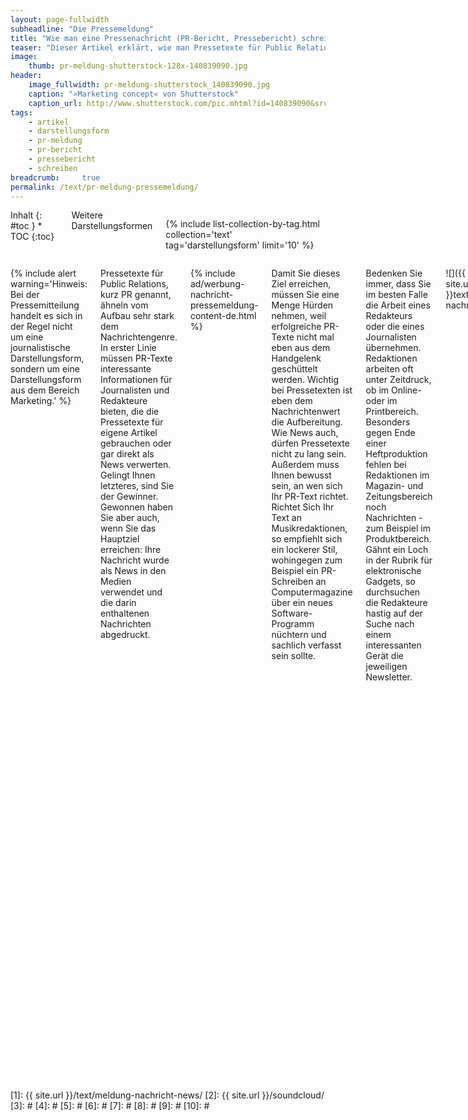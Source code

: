```yaml
---
layout: page-fullwidth
subheadline: "Die Pressemeldung"
title: "Wie man eine Pressenachricht (PR-Bericht, Pressebericht) schreibt!"
teaser: "Dieser Artikel erklärt, wie man Pressetexte für Public Relations, kurz PR genannt, aufbereitet. Eine Checkliste hilft bei der erfolgreichen Fertigstellung eines PR-Schreiben."
image:
    thumb: pr-meldung-shutterstock-128x-140839090.jpg
header:
    image_fullwidth: pr-meldung-shutterstock_140839090.jpg
    caption: "»Marketing concept« von Shutterstock"
    caption_url: http://www.shutterstock.com/pic.mhtml?id=140839090&src=id
tags:
    - artikel
    - darstellungsform
    - pr-meldung
    - pr-bericht
    - pressebericht
    - schreiben
breadcrumb:     true
permalink: /text/pr-meldung-pressemeldung/
---
```

<div class="row">
<div class="medium-5 medium-push-7 columns" markdown="1">
<div class="panel radius" markdown="1">
Inhalt
{: #toc }
*  TOC
{:toc}
</div>

<div class="font-size-h4 b10 sans">Weitere Darstellungsformen</div>

{% include list-collection-by-tag.html collection='text' tag='darstellungsform' limit='10' %}


</div><!-- /.medium-5.columns -->


<div class="medium-7 medium-pull-5 columns" markdown="1">

{% include alert warning='Hinweis: Bei der Pressemitteilung handelt es sich in der Regel nicht um eine journalistische Darstellungsform, sondern um eine Darstellungsform aus dem Bereich Marketing.' %}



Pressetexte für Public Relations, kurz PR genannt, ähneln vom Aufbau sehr stark dem Nachrichtengenre. In erster Linie müssen PR-Texte interessante Informationen für Journalisten und Redakteure bieten, die die Pressetexte für eigene Artikel gebrauchen oder gar direkt als News verwerten. Gelingt Ihnen letzteres, sind Sie der Gewinner. Gewonnen haben Sie aber auch, wenn Sie das Hauptziel erreichen: Ihre Nachricht wurde als News in den Medien verwendet und die darin enthaltenen Nachrichten abgedruckt.

{% include ad/werbung-nachricht-pressemeldung-content-de.html %}

Damit Sie dieses Ziel erreichen, müssen Sie eine Menge Hürden nehmen, weil erfolgreiche PR-Texte nicht mal eben aus dem Handgelenk geschüttelt werden. Wichtig bei Pressetexten ist eben dem Nachrichtenwert die Aufbereitung. Wie News auch, dürfen Pressetexte nicht zu lang sein. Außerdem muss Ihnen bewusst sein, an wen sich Ihr PR-Text richtet. Richtet Sich Ihr Text an Musikredaktionen, so empfiehlt sich ein lockerer Stil, wohingegen zum Beispiel ein PR-Schreiben an Computermagazine über ein neues Software-Programm nüchtern und sachlich verfasst sein sollte.

Bedenken Sie immer, dass Sie im besten Falle die Arbeit eines Redakteurs oder die eines Journalisten übernehmen. Redaktionen arbeiten oft unter Zeitdruck, ob im Online- oder im Printbereich. Besonders gegen Ende einer Heftproduktion fehlen bei Redaktionen im Magazin- und Zeitungsbereich noch Nachrichten - zum Beispiel im Produktbereich. Gähnt ein Loch in der Rubrik für elektronische Gadgets, so durchsuchen die Redakteure hastig auf der Suche nach einem interessanten Gerät die jeweiligen Newsletter.

![]({{ site.urlimg }}text-pr-nachricht.gif)

In der Hektik achten Redakteure dabei neben dem Nachrichtenwert außerdem auf die Verwertbarkeit des jeweiligen PR-Textes. Buhlen zwei interessante PR-Nachrichten um den gleichen Platz, entscheidet sich der Redakteur in der Regel für den qualitativ höheren PR-Text. Qualität bedeutet in diesem Zusammenhang für den Redakteur: Kann ich diese Meldung schnell einarbeiten und liegen mir alle relevanten Materialien wie Bilder und Links vor? So wird am Ende die PR-Nachricht ausgewählt, die nützlich und hilfreich aufgebaut wurde.



## Ton, Sprachstil und Elemente eines Presseberichtes

Die erste Frage, der Sie sich beim Schreiben einer neuen PR-Email stellen müssen ist: Was ist der Anlass meines Schreibens? Wichtig ist in diesem Zusammenhang, dass Sie Ihr Anliegen nüchtern und ehrlich auf die Frage abklopfen: Hat dieser Nachrichtenwert Bestand und eignet er sich überhaupt für eine News?

Da Sie eine PR-Nachricht in erster Linie für die Berichterstattung schreiben, empfiehlt es sich, den Pressetext wie bei einer News mit einer klaren und deutlichen Aussage zu versehen. Diese muss überzeugen, aber nicht marktschreierisch. Vermeiden Sie beim Texten der PR-Nachricht eine gestelzte Sprache und benutzen Sie eindeutige Ansagen.

Damit die Nachricht eine große Öffentlichkeit erreicht und die Hürde erfolgreich vom kritischen Blick des Redakteurs ins Heft nimmt, muss die Nachricht einfach geschrieben sein. Die Kunst ist es, wie im übrigen Journalismus auch, komplizierte Dinge schlicht und einleuchtend auszudrücken. Es mag paradox klingen, aber Sie nehmen dem Redakteur Arbeit ab. Je schneller er die Kerninformation Ihrer Nachricht erfassen kann, desto eher wird er diese verwenden. Muss er die Pressenachricht, dann auch noch kaum modellieren, freut er sich doppelt. Der oben genannten Zeitdruck ist sein Taktgeber und es bleiben ein paar Minuten mehr für die Zigarettenpause.

Manchmal möchten Journalisten weitere vertiefende Informationen zum jeweiligen Thema abrufen. Diese sollten Sie auf der eigenen Website parat halten. Damit die Zusatzinformationen unkompliziert gefunden werden, bieten sich Links bereits innerhalb der PR-Nachricht an - unter dem eigentlichen Text.

Ein erster Leitfaden beim Schreiben einer PR-Nachricht sind - wie bei [Nachrichten/News][1] auch - die W-Fragen:

- Wer?
- Was?
- Warum?
- Wo?
- Wann?
- Wie?

Meiden Sie während des Schreibens das Passiv und **benutzen Sie so wenig Fremdwörter wie möglich**. Sind Fremdwörter jedoch wichtig für den Zusammenhang, das Produkt oder das Thema, dann erläutern Sie diese so prägnant wie möglich. Wie bei Nachrichten auch, entscheidet oft schon eine gute Schlagzeile über die Verwendung des PR-Textes.



## Überzeugen Sie den Leser mit Testimonials

Um überhaupt in die engere Auswahl zu kommen, müssen Sie den Leser zuerst von Ihrem Anliegen überzeugen. Neben einem interessant aussehenden Gadget – bleiben wir bei unserem obigen Beispiel elektronische Geräte – sind das insbesondere Testimonials.

**Testimonial bedeutet Zeugnis, Zeugenaussage oder Beweis.** Wurde Ihr Gerät bereits von einem bekannten Magazin getestet und für gut befunden, erwähnen Sie ein solches Zeugnis mit einem Kurzzitat plus Herkunft. Hilfreich sind auch „Zeugenaussagen" von bekannten Persönlichkeiten. Seien es nun Prominente oder bekannte Fachspezialisten. Zeugenaussagen wirken oft wie Beweise und Menschen mit Profil können wirksam eingesetzt werden, um zu überzeugen. Legen Sie aber auf keinen Fall Menschen Zitate in den Mund, die diese niemals gesagt haben. Das endet nur als Bumerang im eigenen Genick.



## Wie funktioniert PR?

PR ist eigentlich einfach. Denn wie vieles andere auch: Pressearbeit ist Handwerk. Hält man sich bei der Pressearbeit an bestimmte Regeln, erreichen Sie im Normalfall auch Ihr Ziel. Respekt und ein höflicher Umgang sind dabei fast genauso entscheidend, wie das »Produkt Nachricht« selbst.

Selbstverständlich haben Sie es einfacher, wenn das Thema für das Sie um Aufmerksamkeit werben, ein beliebtes und bekanntes ist. Aufmerksamkeit für unbekanntere Veranstaltungen, Firmen, Produkte, etc. zu erzeugen, gestaltet sich dahingegen schwieriger. Generell sollten Sie die folgenden Schritte bei der Public Relations-Arbeit berücksichtigen:

* Verfassen der PR-Nachricht
* Verschicken der PR-Nachricht über den Verteiler
* Medien selbst entscheiden lassen
* Nachfrage per Telefon oder Email starten

**Nachdem Sie die Nachricht verfasst haben, suchen Sie vorsichtig die Adressaten aus.** Unter Umständen empfiehlt es sich mehrere Verteiler aufzusetzen, um die jeweiligen Interessensgebiete der Journalisten zu beachten. Ein Journalist der für Computermagazine schreibt, interessiert sich eventuell nur wenig für Musikveranstaltungen. Darum ist immer Vorsicht und Rücksicht geboten. Im Gegenzug genießen Sie durch mehr Respekt ein höheres Vertrauen bei Ihren Abonnenten, weil Sie diese nur mit den Informationen versorgt werden, die für Sie relevant sind.

Sicherlich sind Sie daran interessiert ein so **großes Medienecho** wie möglich zu erzeugen. Die Kunst ist es dabei nicht zu nerven und penetrant zu wirken. Schließlich mag es ein Redakteur/Journalist nicht, in seiner Pressefreiheit bedrängt zu werden. Trotzdem lohnt es sich nachzuhaken. Wurde von Ihnen zum Beispiel ein Journalist mit Musikveröffentlichungen bemustert, ist ein Nachfragen erlaubt, manchmal sogar erwünscht. Lassen Sie dem Journalist jedoch Zeit. Sicherlich liegen noch andere Rezensionsexemplare oder Themen bei ihm auf dem Tisch. Verlassen Sie sich dabei auf Ihr Gefühl und entscheiden Sie sich für den richtigen Moment.

Da Journalisten zahlreiche Emails bekommen, gehen in der Kommunikation Emails gerne unter oder werden nach hinten geschoben oder ganz ignoriert. **Unaufdringliche und freundliche Telefonate schaffen in der Korrespondenz zwischen Ihnen und dem Journalisten Vertrauen.** Seien Sie sich nicht zu schade und legen Sie sich ein dickes Fell zu. Bleiben Sie immer locker und versuchen Sie nie Druck auszuüben. Schließlich machen Sie ein Angebot und letztendlich wollen Sie etwas von dem Journalisten und nicht umgekehrt.

Aus meiner persönlichen Erfahrung komme ich am besten mit Promotern und PR'lern aus, die mit mir freundlich und höflich umgehen und ein Gefühl dafür haben, ob sie mir gerade Zeit stehlen oder nicht. Baut sich ein **Vertrauen** zwischen den Parteien auf, bin ich **offener für Interviewangebote oder Neuigkeiten.** Je lockerer das Verhältnis ist, desto eher bin ich bereit etwas zum jeweiligen Thema zu bringen - vorausgesetzt es ist interessant. Sympathie spielt hier wie in allen zwischenmenschlichen Beziehungen eine wichtige Rolle.



## Formate und Anhänge

**Die oberste Maxime für Anhänge lautet: Anhänge müssen von so vielen Computerbenutzern wie möglich geöffnet werden können.** Denn was taugt ein Pressetext in Form eines Flash-Newsletters, den das alte Email-Programm einer Redaktion schreddert und unleserlich darstellt? Selten werden sich Redakteure die Mühe machen, den Newsletter noch auf andere Weise zu öffnen. Darum lautet die Devise: Keep it simple! Machen Sie auch einen großen Bogen um exotische Text-, Bild- oder Tonformate. Nutzen Sie allgemeingültige Standards. Für Texte sind das die folgenden Formate:

* Reine Text-Email
* TXT
* RTF
* PDF

Die Email sollten Sie immer im reinen Text-Format verschicken. Zwar zeigen die meisten Email-Programme HTML-Emails korrekt an, gegen HTML-Emails sprechen aber Sicherheitsbedenken. Unter anderem haben vor allem so genannte Phishing-Attacken das Format in Verruf gebracht. Denn in HTML-Emails lassen sich Scripte einbauen und Links fälschen.

Auch bei Bildern bieten sich verschiedene Formate an. Die häufigste Verwendung findet hierbei sicherlich das JPEG/JPG-Format, das sich besonders für fotorealistische Bilder eignet.

Trotzdem empfiehlt es sich immer Bilder im TIFF-Format bereitzuhalten. Bilder dieses Formates werden unkomprimiert abgespeichert und sind wegen Ihrer hohen Auflösung bei Printredaktionen beliebt. Da TIFF-Fotos schnell eine für Email-Zwecke unnötig hohe Dateigröße erreichen, hinterlegt man TIFF-Bilder besser im Internet als Download. Geben Sie dazu einfach einen Link innerhalb Ihrer PR-Email an.

Für Logos hat sich das Vektor-orientierte EPS-Format etabliert. Dieses werden Sie sicherlich seltener verschicken, trotzdem ist es interessant für Redaktionen, wenn auch ein Logo mit abgedruckt werden soll. Da EPS-Bilder als Vektoren abgespeichert werden, sind die Bilder skalierbar und sehen dadurch in jeder Größe scharf aus.

- JPG/JPEG
- TIFF - für printtaugliche, großformatige Fotos
- EPS - für Logos

Auch für Audiodateien gibt es viele Formate. Dazu gehören zum Beispiel:

- MP3 – Dateiformat des Fraunhofer-Instituts
- WMA – proprietärer Audio-Codec von Microsoft

Beachten Sie, wie auch bei TIFF-Bildern, dass Audiodateien meist viel Speicher verbrauchen. **Hinterlegen Sie darum die Audiodateien auf Ihrer Website** und setzen Sie innerhalb des Schreibens Download-Links zur jeweiligen Datei an. Sie können auch einen Service wie [Soundcloud][2] nutzen.

Ist Ihnen ein Zitat jedoch besonders wichtig, so verschicken Sie nur stark komprimierte Ausschnitte, die einen Eindruck hinterlassen. Möchte der Journalist die vollkommene Datei herunterladen, bieten Sie ihm dazu einfach einen Link zur eigentlichen Datei in hoher Auflösung oder den Link zu einer Download-Sektion auf Ihrer Website an. Das Standardformat für Audio-Dateien ist MP3.



## Aufbau mit Konzept: Bestandteile einer PR-Email

**Für PR-Schreiben aus der gleichen Quelle ist ein gleichförmiger Aufbau wichtig.** Ähnlich wie bei Unternehmen können auch PR-Texte in Email-Form eine Corporate Identity haben. Dazu legen Sie sich am besten eine Art Schablone an, die Sie einmal gestalten und immer wiederverwenden. Ein Vorteil dieser Methode ist die Zeitersparnis und noch viel wichtiger: Sie vergessen nichts!

Eine Nachricht beinhaltet in der Regel die folgenden Bestandteile:

* Nachricht mit Überschrift, Untertitel und Text
* Möglichkeit für das Abmelden aus dem Verteiler
* Anhänge oder Links zu Bildmaterial
* Weiterführende Links für vertiefende Informationen
* Kontaktadresse für Rückfragen und Herkunft der Nachricht (Website, Email, Telefon, Adresse)

Vor dem Absenden einer PR-Nachricht, überprüft man diese noch einmal auf alle wichtigen Bestandteile. Nutzen Sie dazu die folgende Checkliste.



## Checkliste für erfolgreiche Pressetexte

Bevor Sie einen Pressetext in Sachen PR versenden, schicken Sie den Newsletter am besten noch einmal durch den TÜV. Denn Redaktionen übernehmen (leider zu oft) Pressetexte sogar 1-zu-1. Dann rächt sich jeder einzelne Fehler, weil sich falsche Tatsachen, schlechte Beschreibungen und Rechtschreibfehler durch das Drucken in Magazinen und auf Webseiten verfielfältigen.

Obendrein wirken unvollständige Pressetexte unprofessionell und werden oft direkt gelöscht. Wenn es Sie ganz hart trifft, wirft der jeweilige Redakteur Ihre Email-Adresse gar in den Spam-Schlucker oder bestellt Ihren Newsletter ab.

- [ ] Ist die PR-Nachricht wirklich interessant und bietet Sie Mehrwert für Redaktionen?
- [ ] Beantwortet der Pressetext alle wichtigen W-Fragen?
- [ ] Können überflüssige Wörter gelöscht werden und stimmt die Länge Ihres Pressetextes?
- [ ] Haben Sie den Pressetext zum Korrekturlesen ausgedruckt?
- [ ] Überprüfen Sie Ihre PR-Email, ob alle relevanten Materialien angehängt und Links eingebettet wurden!
- [ ] Ist eine Anschrift, Telefonnummer und Email-Adresse für Rückfragen vorhanden?
- [ ] Haben Sie die Adressaten Ihres Verteilers vorsichtig ausgesucht?
- [ ] Besteht innerhalb der Email eine Möglichkeit den Newsletter abzubestellen?
- [ ] Stehen weiterführende Informationen auf Ihrer Website zur Verfügung?
- [ ] Haben Sie zum Schluss die insgesamte Dateigröße Ihrer Email überprüft? (Richtwert 2 bis maximal 4MB)
{: .no-bullet }



## Weitere Darstellungsformen

{% include list-collection-by-tag.html collection='text' tag='darstellungsform' limit='10' %}


</div><!-- /.medium-7.columns -->
</div><!-- /.row -->




 [1]: {{ site.url }}/text/meldung-nachricht-news/
 [2]: {{ site.url }}/soundcloud/
 [3]: #
 [4]: #
 [5]: #
 [6]: #
 [7]: #
 [8]: #
 [9]: #
 [10]: #